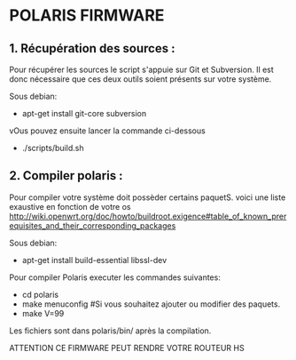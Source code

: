 # POLARIS FIRMWARE

## 1. Récupération des sources :

Pour récupérer les sources le script s'appuie sur Git et Subversion. Il est donc nécessaire que ces deux outils soient présents sur votre système.

Sous debian: 
  * apt-get install git-core subversion

vOus pouvez ensuite lancer la commande ci-dessous
  * ./scripts/build.sh

## 2. Compiler polaris :

Pour compiler votre système doit possèder certains paquetS. voici une liste exaustive en fonction de votre os http://wiki.openwrt.org/doc/howto/buildroot.exigence#table_of_known_prerequisites_and_their_corresponding_packages

Sous debian:
  * apt-get install build-essential libssl-dev

Pour compiler Polaris executer les commandes suivantes:
  * cd polaris
  * make menuconfig #Si vous souhaitez ajouter ou modifier des paquets.
  * make V=99

Les fichiers sont dans polaris/bin/ après la compilation.

ATTENTION CE FIRMWARE PEUT RENDRE VOTRE ROUTEUR HS
